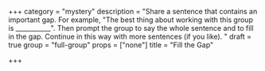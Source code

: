 +++
category = "mystery"
description = "Share a sentence that contains an important gap. For example, \"The best thing about working with this group is ___________\". Then prompt the group to say the whole sentence and to fill in the gap. Continue in this way with more sentences (if you like). "
draft = true
group = "full-group"
props = ["none"]
title = "Fill the Gap"

+++
